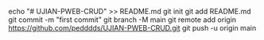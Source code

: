 echo "# UJIAN-PWEB-CRUD" >> README.md
  git init
  git add README.md
  git commit -m "first commit"
  git branch -M main
  git remote add origin https://github.com/pedddds/UJIAN-PWEB-CRUD.git
  git push -u origin main
